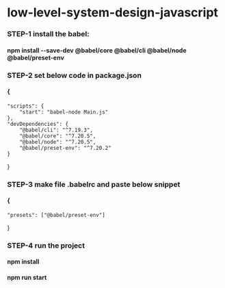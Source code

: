 # low-level-system-design-javascript

### STEP-1 install the babel:

#### npm install --save-dev @babel/core @babel/cli @babel/node @babel/preset-env


### STEP-2 set below code in package.json

#### {
    "scripts": {
        "start": "babel-node Main.js"
    },
    "devDependencies": {
        "@babel/cli": "^7.19.3",
        "@babel/core": "^7.20.5",
        "@babel/node": "^7.20.5",
        "@babel/preset-env": "^7.20.2"
    }
}

### STEP-3 make file .babelrc and paste below snippet

#### {
    "presets": ["@babel/preset-env"]
}


### STEP-4 run the project

#### npm install


#### npm run start
